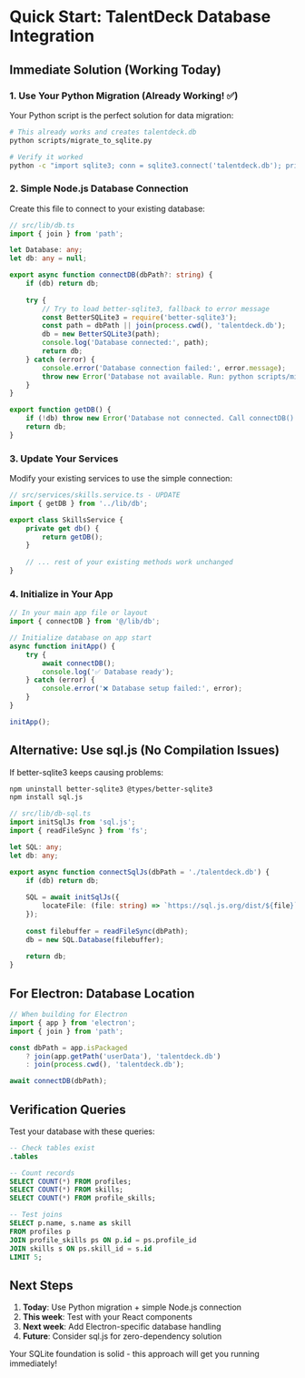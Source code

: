 # Quick Start: TalentDeck Database Integration

## Immediate Solution (Working Today)

### 1. Use Your Python Migration (Already Working! ✅)

Your Python script is the perfect solution for data migration:

```bash
# This already works and creates talentdeck.db
python scripts/migrate_to_sqlite.py

# Verify it worked
python -c "import sqlite3; conn = sqlite3.connect('talentdeck.db'); print('Profiles:', conn.execute('SELECT COUNT(*) FROM profiles').fetchone()[0]); conn.close()"
```

### 2. Simple Node.js Database Connection

Create this file to connect to your existing database:

```typescript
// src/lib/db.ts
import { join } from 'path';

let Database: any;
let db: any = null;

export async function connectDB(dbPath?: string) {
    if (db) return db;
    
    try {
        // Try to load better-sqlite3, fallback to error message
        const BetterSQLite3 = require('better-sqlite3');
        const path = dbPath || join(process.cwd(), 'talentdeck.db');
        db = new BetterSQLite3(path);
        console.log('Database connected:', path);
        return db;
    } catch (error) {
        console.error('Database connection failed:', error.message);
        throw new Error('Database not available. Run: python scripts/migrate_to_sqlite.py');
    }
}

export function getDB() {
    if (!db) throw new Error('Database not connected. Call connectDB() first.');
    return db;
}
```

### 3. Update Your Services

Modify your existing services to use the simple connection:

```typescript
// src/services/skills.service.ts - UPDATE
import { getDB } from '../lib/db';

export class SkillsService {
    private get db() {
        return getDB();
    }
    
    // ... rest of your existing methods work unchanged
}
```

### 4. Initialize in Your App

```typescript
// In your main app file or layout
import { connectDB } from '@/lib/db';

// Initialize database on app start
async function initApp() {
    try {
        await connectDB();
        console.log('✅ Database ready');
    } catch (error) {
        console.error('❌ Database setup failed:', error);
    }
}

initApp();
```

## Alternative: Use sql.js (No Compilation Issues)

If better-sqlite3 keeps causing problems:

```bash
npm uninstall better-sqlite3 @types/better-sqlite3
npm install sql.js
```

```typescript
// src/lib/db-sql.ts
import initSqlJs from 'sql.js';
import { readFileSync } from 'fs';

let SQL: any;
let db: any;

export async function connectSqlJs(dbPath = './talentdeck.db') {
    if (db) return db;
    
    SQL = await initSqlJs({
        locateFile: (file: string) => `https://sql.js.org/dist/${file}`
    });
    
    const filebuffer = readFileSync(dbPath);
    db = new SQL.Database(filebuffer);
    
    return db;
}
```

## For Electron: Database Location

```typescript
// When building for Electron
import { app } from 'electron';
import { join } from 'path';

const dbPath = app.isPackaged 
    ? join(app.getPath('userData'), 'talentdeck.db')
    : join(process.cwd(), 'talentdeck.db');

await connectDB(dbPath);
```

## Verification Queries

Test your database with these queries:

```sql
-- Check tables exist
.tables

-- Count records
SELECT COUNT(*) FROM profiles;
SELECT COUNT(*) FROM skills;
SELECT COUNT(*) FROM profile_skills;

-- Test joins
SELECT p.name, s.name as skill 
FROM profiles p 
JOIN profile_skills ps ON p.id = ps.profile_id 
JOIN skills s ON ps.skill_id = s.id 
LIMIT 5;
```

## Next Steps

1. **Today**: Use Python migration + simple Node.js connection
2. **This week**: Test with your React components
3. **Next week**: Add Electron-specific database handling
4. **Future**: Consider sql.js for zero-dependency solution

Your SQLite foundation is solid - this approach will get you running immediately! 